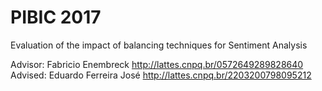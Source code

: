 <h1> PIBIC 2017 </h1>
Evaluation of the impact of balancing techniques for Sentiment Analysis

Advisor: Fabricio Enembreck
http://lattes.cnpq.br/0572649289828640
Advised: Eduardo Ferreira José
http://lattes.cnpq.br/2203200798095212
